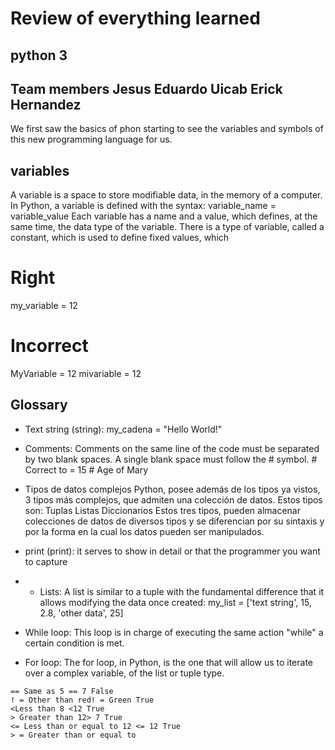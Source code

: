 


# Review of everything learned
## python 3
## Team members Jesus Eduardo Uicab   Erick Hernandez

We first saw the basics of phon starting to see the variables and symbols of this new programming language for us.

## variables
A variable is a space to store modifiable data, in the memory of a computer. In Python, a variable is defined with the syntax:
variable_name = variable_value
Each variable has a name and a value, which defines, at the same time, the data type of the variable. There is a type of variable, called a constant, which is used to define fixed values, which

# Right
my_variable = 12

# Incorrect
MyVariable = 12
mivariable = 12

## Glossary

 - Text string (string):  my_cadena = "Hello World!"

- Comments: Comments on the same line of the code must be separated by two blank spaces. A single blank space must follow the # symbol. # Correct to = 15 # Age of Mary

- Tipos de datos complejos Python, posee además de los tipos ya vistos, 3 tipos más complejos, que admiten una colección de datos. Estos tipos son:
Tuplas
Listas
Diccionarios
Estos tres tipos, pueden almacenar colecciones de datos de diversos tipos y se diferencian por su sintaxis y por la forma en la cual los datos pueden ser manipulados.
- print (print): it serves to show in detail or that the programmer you want to capture
- - Lists: A list is similar to a tuple with the fundamental difference that it allows modifying the data once created: my_list = ['text string', 15, 2.8, 'other data', 25]
- While loop: This loop is in charge of executing the same action "while" a certain condition is met.
- For loop: The for loop, in Python, is the one that will allow us to iterate over a complex variable, of the list or tuple type.


~~~
== Same as 5 == 7 False
! = Other than red! = Green True
<Less than 8 <12 True
> Greater than 12> 7 True
<= Less than or equal to 12 <= 12 True
> = Greater than or equal to

~~~
